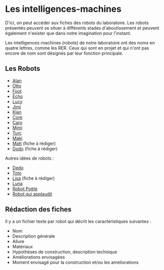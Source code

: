 Les intelligences-machines
==========================

D'ici, on peut accéder aux fiches des robots du laboratoire. Les robots présentés peuvent se situer à différents stades d'aboutissement et peuvent également n'exister que dans notre imagination pour l'instant.

Les intelligences-machines (robots) de notre laboratoire ont des noms en quatre lettres, comme les RER. Ceux qui sont en projet et qui n'ont pas encore de nom sont désignés par leur fonction principale.

Les Robots
----------

- [Alan](alan.md)
- [Otto](otto.md)
- [Foot](foot.md)
- [Echo](echo.md)
- [Lucy](lucy.md)
- [Jimi](jimi.md)
- [Klan](klan.md)
- [Core](core.md)
- [Caro](caro.md)
- [Mimi](mimi.md)
- [Turc](turc.md)
- [Maki](maki.md)
- [Matt](matt.md) (fiche à rédiger)
- [Dodo](dodo.md) (fiche à rédiger)

Autres idées de robots :

- [Dedo](dedo.md)
- [Toto](toto.md)
- [Lisa](lisa.md) (fiche à rédiger)
- [Luna](luna.md)
- [Robot Poète](robot-poete.md)
- [Robot qui applaudit](robot-qui-applaudit.md)


Rédaction des fiches
---------------------

Il y a un fichier texte par robot qui décrit les caractéristiques suivantes :

- Nom 
- Description générale
- Allure
- Matériaux 
- Hypothèses de construction, description technique
- Améliorations envisagées
- Moment envisagé pour la construction et/ou les améliorations
